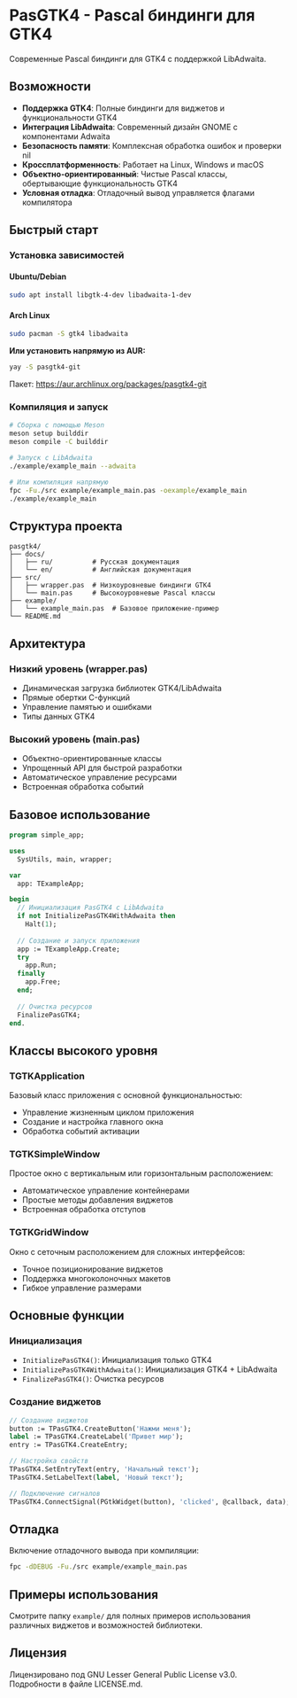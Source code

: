 # PasGTK4 - Pascal биндинги для GTK4

Современные Pascal биндинги для GTK4 с поддержкой LibAdwaita.

## Возможности

- **Поддержка GTK4**: Полные биндинги для виджетов и функциональности GTK4
- **Интеграция LibAdwaita**: Современный дизайн GNOME с компонентами Adwaita
- **Безопасность памяти**: Комплексная обработка ошибок и проверки nil
- **Кроссплатформенность**: Работает на Linux, Windows и macOS
- **Объектно-ориентированный**: Чистые Pascal классы, обертывающие функциональность GTK4
- **Условная отладка**: Отладочный вывод управляется флагами компилятора

## Быстрый старт

### Установка зависимостей

#### Ubuntu/Debian
```bash
sudo apt install libgtk-4-dev libadwaita-1-dev
```

#### Arch Linux
```bash
sudo pacman -S gtk4 libadwaita
```

**Или установить напрямую из AUR:**
```bash
yay -S pasgtk4-git
```
Пакет: https://aur.archlinux.org/packages/pasgtk4-git

### Компиляция и запуск

```bash
# Сборка с помощью Meson
meson setup builddir
meson compile -C builddir

# Запуск с LibAdwaita
./example/example_main --adwaita

# Или компиляция напрямую
fpc -Fu./src example/example_main.pas -oexample/example_main
./example/example_main
```

## Структура проекта

```
pasgtk4/
├── docs/
│   ├── ru/          # Русская документация
│   └── en/          # Английская документация
├── src/
│   ├── wrapper.pas  # Низкоуровневые биндинги GTK4
│   └── main.pas     # Высокоуровневые Pascal классы
├── example/
│   └── example_main.pas  # Базовое приложение-пример
└── README.md
```

## Архитектура

### Низкий уровень (wrapper.pas)
- Динамическая загрузка библиотек GTK4/LibAdwaita
- Прямые обертки C-функций
- Управление памятью и ошибками
- Типы данных GTK4

### Высокий уровень (main.pas)
- Объектно-ориентированные классы
- Упрощенный API для быстрой разработки
- Автоматическое управление ресурсами
- Встроенная обработка событий

## Базовое использование

```pascal
program simple_app;

uses
  SysUtils, main, wrapper;

var
  app: TExampleApp;

begin
  // Инициализация PasGTK4 с LibAdwaita
  if not InitializePasGTK4WithAdwaita then
    Halt(1);
  
  // Создание и запуск приложения
  app := TExampleApp.Create;
  try
    app.Run;
  finally
    app.Free;
  end;
  
  // Очистка ресурсов
  FinalizePasGTK4;
end.
```

## Классы высокого уровня

### TGTKApplication
Базовый класс приложения с основной функциональностью:
- Управление жизненным циклом приложения
- Создание и настройка главного окна
- Обработка событий активации

### TGTKSimpleWindow
Простое окно с вертикальным или горизонтальным расположением:
- Автоматическое управление контейнерами
- Простые методы добавления виджетов
- Встроенная обработка отступов

### TGTKGridWindow
Окно с сеточным расположением для сложных интерфейсов:
- Точное позиционирование виджетов
- Поддержка многоколоночных макетов
- Гибкое управление размерами

## Основные функции

### Инициализация
- `InitializePasGTK4()`: Инициализация только GTK4
- `InitializePasGTK4WithAdwaita()`: Инициализация GTK4 + LibAdwaita
- `FinalizePasGTK4()`: Очистка ресурсов

### Создание виджетов
```pascal
// Создание виджетов
button := TPasGTK4.CreateButton('Нажми меня');
label := TPasGTK4.CreateLabel('Привет мир');
entry := TPasGTK4.CreateEntry;

// Настройка свойств
TPasGTK4.SetEntryText(entry, 'Начальный текст');
TPasGTK4.SetLabelText(label, 'Новый текст');

// Подключение сигналов
TPasGTK4.ConnectSignal(PGtkWidget(button), 'clicked', @callback, data);
```

## Отладка

Включение отладочного вывода при компиляции:
```bash
fpc -dDEBUG -Fu./src example/example_main.pas
```

## Примеры использования

Смотрите папку `example/` для полных примеров использования различных виджетов и возможностей библиотеки.

## Лицензия

Лицензировано под GNU Lesser General Public License v3.0. Подробности в файле LICENSE.md.